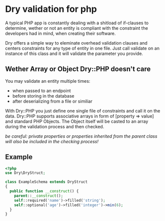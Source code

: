 # Dry validation for php
A typical PHP app is constantly dealing with a shitload of if-clauses to determine, wether or not an entity is compliant with the constraint the developers had in mind, when creating their software.

Dry offers a simple way to eleminate overhead validation clauses and centers constraints for any type of entity in one file. Just call validate on an instance of this class and it will validate the parameter you provide.

## Wether Array or Object Dry::PHP doesn't care
You may validate an entity multiple times:
* when passed to an endpoint
* before storing in the database
* after deserializing from a file or similiar

With Dry::PHP you just define one single file of constraints and call it on the data.
Dry::PHP supports associative arrays in form of [property => value] and standard PHP Objects.
The Object itself will be casted to an array during the validation process and then checked.

*be careful: private properties or properties inherited from the parent class will also be included in the checking process!*

## Example
```PHP
<?php
use Dry\DryStruct;

class ExampleSchema extends DryStruct 
{
  public function __construct() {
    parent::__construct();
    self::required('name')->filled('string');
    self::optional('age')->filled('integer')->min(6);
  }
}
```
